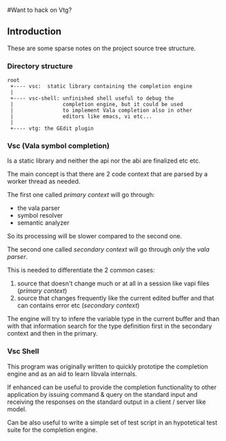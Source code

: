 #Want to hack on Vtg?

## Introduction ##

These are some sparse notes on the project source tree structure.


### Directory structure ###

```
root
 +---- vsc:  static library containing the completion engine
 |
 +---- vsc-shell: unfinished shell useful to debug the
 |                completion engine, but it could be used
 |                to implement Vala completion also in other
 |                editors like emacs, vi etc...
 |
 +---- vtg: the GEdit plugin
```

### Vsc (Vala symbol completion) ###

Is a static library and neither the api nor the abi are
finalized etc etc.

The main concept is that there are 2 code context that are
parsed by a worker thread as needed.

The first one called _primary context_ will go through:

  * the vala parser
  * symbol  resolver
  * semantic analyzer

So its processing will be slower compared to the second one.

The second one called _secondary context_ will go through _only_
the _vala parser_.

This is needed to differentiate the 2 common cases:

  1. source that doesn't change much or at all in a session like vapi files (_primary context_)
  1. source that changes frequently like the current edited buffer and that can contains error etc (_secondary context_)

The engine will try to infere the variable type in the current
buffer and than with that information search for the type definition
first in the secondary context and then in the primary.


### Vsc Shell ###

This program was originally written to quickly prototipe the completion
engine and as an aid to learn libvala internals.

If enhanced can be useful to provide the completion functionality to
other application by issuing command & query on the standard input and
receiving the responses on the standard output in a client / server like
model.

Can be also useful to write a simple set of test script in an hypotetical
test suite for the completion engine.